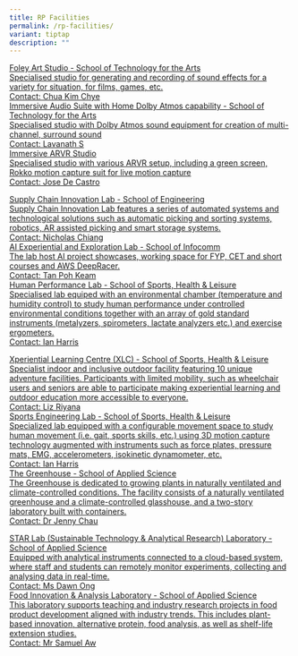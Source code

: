 ```yaml
---
title: RP Facilities
permalink: /rp-facilities/
variant: tiptap
description: ""
---
```

<p></p>
<div class="isomer-card-grid"><a rel="noopener noreferrer nofollow" href="Mailto:chua_kim_chye@rp.edu.sg" class="isomer-card"><div class="isomer-card-body"><div class="isomer-card-title">Foley Art Studio - School of Technology for the Arts</div><div class="isomer-card-description">Specialised studio for generating and recording of sound effects for a variety for situation, for films, games, etc.</div><div class="isomer-card-link">Contact: Chua Kim Chye</div></div></a>
<a rel="noopener noreferrer nofollow" href="Mailto:lavanath_s@rp.edu.sg" class="isomer-card">
<div class="isomer-card-body">
<div class="isomer-card-title">Immersive Audio Suite with Home Dolby Atmos capability - School of Technology
for the Arts</div>
<div class="isomer-card-description">Specialised studio with Dolby Atmos sound equipment for creation of multi-channel,
surround sound</div>
<div class="isomer-card-link">Contact: Lavanath S</div>
</div>
</a><a rel="noopener noreferrer nofollow" href="Mailto:jose_de_castro@rp.edu.sg" class="isomer-card"><div class="isomer-card-body"><div class="isomer-card-title">Immersive ARVR Studio</div><div class="isomer-card-description">Specialised studio with various ARVR setup, including a green screen, Rokko motion capture suit for live motion capture</div><div class="isomer-card-link">Contact: Jose De Castro</div></div></a>
</div>
<p></p>
<div class="isomer-card-grid"><a rel="noopener noreferrer nofollow" href="Mailto:nicholas_chiang@rp.edu.sg" class="isomer-card"><div class="isomer-card-body"><div class="isomer-card-title">Supply Chain Innovation Lab - School of Engineering</div><div class="isomer-card-description">Supply Chain Innovation Lab features a series of automated systems and technological solutions such as automatic picking and sorting systems, robotics, AR assisted picking and smart storage systems.</div><div class="isomer-card-link">Contact: Nicholas Chiang</div></div></a>
<a rel="noopener noreferrer nofollow" href="Mailto:tan_poh_keam@RP.EDU.SG" class="isomer-card">
<div class="isomer-card-body">
<div class="isomer-card-title">AI Experiential and Exploration Lab - School of Infocomm</div>
<div class="isomer-card-description">The lab host AI project showcases, working space for FYP, CET and short
courses and AWS DeepRacer.</div>
<div class="isomer-card-link">Contact: Tan Poh Keam</div>
</div>
</a><a rel="noopener noreferrer nofollow" href="Mailto:ian_harris_sujae@rp.edu.sg" class="isomer-card"><div class="isomer-card-body"><div class="isomer-card-title">Human Performance Lab - School of Sports, Health &amp; Leisure</div><div class="isomer-card-description">Specialised lab equiped with an environmental chamber (temperature and humidity control) to study human performance under controlled environmental conditions together with an array of gold standard instruments (metalyzers, spirometers, lactate analyzers etc.) and exercise ergometers.</div><div class="isomer-card-link">Contact: Ian Harris</div></div></a>
</div>
<p></p>
<div class="isomer-card-grid"><a rel="noopener noreferrer nofollow" href="Mailto:liz_riyana@rp.edu.sg" class="isomer-card"><div class="isomer-card-body"><div class="isomer-card-title">Xperiential Learning Centre (XLC) - School of Sports, Health &amp; Leisure</div><div class="isomer-card-description">Specialist indoor and inclusive outdoor facility featuring 10 unique adventure facilities. Participants with limited mobility, such as wheelchair users and seniors are able to participate making experiential learning and outdoor education more accessible to everyone.</div><div class="isomer-card-link">Contact: Liz Riyana</div></div></a>
<a rel="noopener noreferrer nofollow" href="Mailto:ian_harris_sujae@rp.edu.sg" class="isomer-card">
<div class="isomer-card-body">
<div class="isomer-card-title">Sports Engineering Lab - School of Sports, Health &amp; Leisure</div>
<div class="isomer-card-description">Specialized lab equipped with a configurable movement space to study human
movement (i.e. gait, sports skills, etc.) using 3D motion capture technology
augmented with instruments such as force plates, pressure mats, EMG, accelerometers,
isokinetic dynamometer, etc.</div>
<div class="isomer-card-link">Contact: Ian Harris</div>
</div>
</a><a rel="noopener noreferrer nofollow" href="Mailto: jenny_chau@rp.edu.sg" class="isomer-card"><div class="isomer-card-body"><div class="isomer-card-title">The Greenhouse - School of Applied Science</div><div class="isomer-card-description">The Greenhouse is dedicated to growing plants in naturally ventilated and climate-controlled conditions. The facility consists of a naturally ventilated greenhouse and a climate-controlled glasshouse, and a two-story laboratory built with containers.</div><div class="isomer-card-link">Contact: Dr Jenny Chau</div></div></a>
</div>
<p></p>
<div class="isomer-card-grid"><a rel="noopener noreferrer nofollow" href="Mailto:dawn_ong@rp.edu.sg" class="isomer-card"><div class="isomer-card-body"><div class="isomer-card-title">STAR Lab (Sustainable Technology &amp; Analytical Research) Laboratory - School of Applied Science </div><div class="isomer-card-description">Equipped with analytical instruments connected to a cloud-based system, where staff and students can remotely monitor experiments, collecting and analysing data in real-time.</div><div class="isomer-card-link">Contact: Ms Dawn Ong</div></div></a>
<a rel="noopener noreferrer nofollow" href="Mailto:samuel_aw@rp.edu.sg" class="isomer-card">
<div class="isomer-card-body">
<div class="isomer-card-title">Food Innovation &amp; Analysis Laboratory - School of Applied Science</div>
<div class="isomer-card-description">This laboratory supports teaching and industry research projects in food
product development aligned with industry trends. This includes plant-based
innovation, alternative protein, food analysis, as well as shelf-life extension
studies.</div>
<div class="isomer-card-link">Contact: Mr Samuel Aw</div>
</div>
</a>
</div>
<p></p>